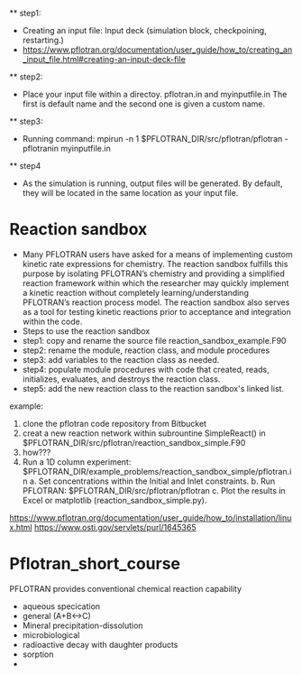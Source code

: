 ** step1:
* Creating an input file: Input deck (simulation block, checkpoining, restarting.)
* https://www.pflotran.org/documentation/user_guide/how_to/creating_an_input_file.html#creating-an-input-deck-file

** step2:
* Place your input file within a directoy.  pflotran.in and myinputfile.in The first is default name and the second one is given a custom name.

** step3:
* Running command: mpirun -n 1 $PFLOTRAN_DIR/src/pflotran/pflotran -pflotranin myinputfile.in

** step4
* As the simulation is running, output files will be generated. By default, they will be located in the same location as your input file. 


# Reaction sandbox
* Many PFLOTRAN users have asked for a means of implementing custom kinetic rate expressions for chemistry. The reaction sandbox fulfills this purpose by isolating PFLOTRAN’s chemistry and providing a simplified reaction framework within which the researcher may quickly implement a kinetic reaction without completely learning/understanding PFLOTRAN’s reaction process model. The reaction sandbox also serves as a tool for testing kinetic reactions prior to acceptance and integration within the code.
* Steps to use the reaction sandbox
* step1: copy and rename the source file reaction_sandbox_example.F90
* step2: rename the module, reaction class, and module procedures
* step3: add variables to the reaction class as needed.
* step4: populate module procedures with code that created, reads, initializes, evaluates, and destroys the reaction class.
* step5: add the new reaction class to the reaction sandbox's linked list.

example:
1. clone the pflotran code repository from Bitbucket
2. creat a new reaction network within subrountine SimpleReact() in $PFLOTRAN_DIR/src/pflotran/reaction_sandbox_simple.F90
3. how???
4. Run a 1D column experiment: $PFLOTRAN_DIR/example_problems/reaction_sandbox_simple/pflotran.in
a. Set concentrations within the Initial and Inlet constraints.
b. Run PFLOTRAN: $PFLOTRAN_DIR/src/pflotran/pflotran
c. Plot the results in Excel or matplotlib (reaction_sandbox_simple.py).

https://www.pflotran.org/documentation/user_guide/how_to/installation/linux.html
https://www.osti.gov/servlets/purl/1645365
# Pflotran_short_course
PFLOTRAN provides conventional chemical reaction capability
* aqueous specication
* general (A+B<->C)
* Mineral precipitation-dissolution
* microbiological
* radioactive decay with daughter products
* sorption
* 
